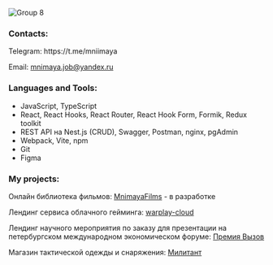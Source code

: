 
<!-- ![Frame 13](https://user-images.githubusercontent.com/93405011/230590011-d7d4cc6c-502e-4910-beba-809f309ca766.png) -->

![Group 8](https://github.com/Mniimaya/Mniimaya/assets/93405011/7cee33ba-280c-42d1-b4d9-6c4a01776e30)




<h3 align="left">Contacts:</h3>
<p align="left">
  Telegram: https://t.me/mniimaya
</p>
<p align="left">
  Email: <a href="mailto:mnimaya.job@yandex.ru">mnimaya.job@yandex.ru</a>
</p>
<h3 align="left">Languages and Tools:</h3>

- JavaScript, TypeScript
- React, React Hooks, React Router, React Hook Form, Formik, Redux toolkit
- REST API на Nest.js (CRUD), Swagger, Postman, nginx, pgAdmin
- Webpack, Vite, npm
- Git
- Figma



<h3 align="left">My projects:</h3>
<p>Онлайн библиотека фильмов: <a href="https://films-amber.vercel.app/"> MnimayaFilms</a> - в разработке<br></p>
<p>Лендинг сервиса облачного гейминга: <a href="https://mniimaya.github.io/warplay-cloud/"> warplay-cloud </a><br></p>
<p>Лендинг научного мероприятия по заказу для презентации на петербургском международном экономическом форуме: <a href="https://challengeaward.ru/">Премия Вызов</a></br></p>
<p>Магазин тактической одежды и снаряжения: <a href="https://militant.ru"> Милитант </a></br></p>
